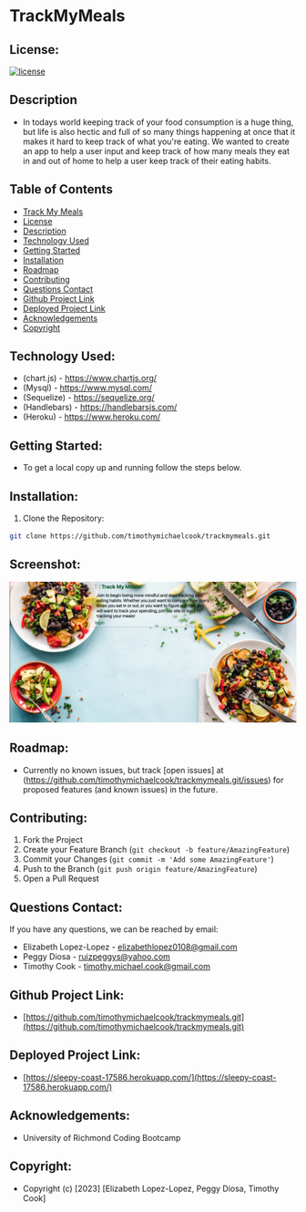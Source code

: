# TrackMyMeals

## License:

[![license](https://img.shields.io/badge/License-MIT-brightgreen.svg)](https://opensource.org/licenses/MIT)

## Description

- In todays world keeping track of your food consumption is a huge thing, but life is also hectic and full of so many things happening at once that it makes it hard to keep track of what you're eating. We wanted to create an app to help a user input and keep track of how many meals they eat in and out of home to help a user keep track of their eating habits.

## Table of Contents

- [Track My Meals](#track-my-meals)
- [License](#License)
- [Description](#description)
- [Technology Used](#technology-used)
- [Getting Started](#getting-started)
- [Installation](#installation)
- [Roadmap](#roadmap)
- [Contributing](#contributing)
- [Questions Contact](#questions-contact)
- [Github Project Link](#github-project-link)
- [Deployed Project Link](#deployed-project-link)
- [Acknowledgements](#acknowledgements)
- [Copyright](#copyright)

## Technology Used:

- (chart.js) - https://www.chartjs.org/
- (Mysql) - https://www.mysql.com/
- (Sequelize) - https://sequelize.org/
- (Handlebars) - https://handlebarsjs.com/
- (Heroku) - https://www.heroku.com/

## Getting Started:

- To get a local copy up and running follow the steps below.

## Installation:

1. Clone the Repository:

```sh
git clone https://github.com/timothymichaelcook/trackmymeals.git
```

## Screenshot:

![Project Screenshot](./assets/images/screenshot5.png)

## Roadmap:

- Currently no known issues, but track [open issues] at (https://github.com/timothymichaelcook/trackmymeals.git/issues) for proposed features (and known issues) in the future.

## Contributing:

1. Fork the Project
2. Create your Feature Branch (`git checkout -b feature/AmazingFeature`)
3. Commit your Changes (`git commit -m 'Add some AmazingFeature'`)
4. Push to the Branch (`git push origin feature/AmazingFeature`)
5. Open a Pull Request

## Questions Contact:

If you have any questions, we can be reached by email:

- Elizabeth Lopez-Lopez - elizabethlopez0108@gmail.com
- Peggy Diosa - ruizpeggys@yahoo.com
- Timothy Cook - timothy.michael.cook@gmail.com

## Github Project Link:

- [https://github.com/timothymichaelcook/trackmymeals.git](https://github.com/timothymichaelcook/trackmymeals.git)

## Deployed Project Link:

-  [https://sleepy-coast-17586.herokuapp.com/](https://sleepy-coast-17586.herokuapp.com/)

## Acknowledgements:

- University of Richmond Coding Bootcamp

## Copyright:

- Copyright (c) [2023] [Elizabeth Lopez-Lopez, Peggy Diosa, Timothy Cook]

